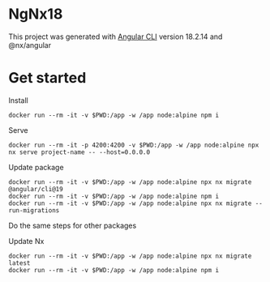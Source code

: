 # NgNx18

This project was generated with [Angular CLI](https://github.com/angular/angular-cli) version 18.2.14 and @nx/angular

# Get started
Install
```
docker run --rm -it -v $PWD:/app -w /app node:alpine npm i
```

Serve
```
docker run --rm -it -p 4200:4200 -v $PWD:/app -w /app node:alpine npx nx serve project-name -- --host=0.0.0.0
```

Update package
```
docker run --rm -it -v $PWD:/app -w /app node:alpine npx nx migrate @angular/cli@19
docker run --rm -it -v $PWD:/app -w /app node:alpine npm i
docker run --rm -it -v $PWD:/app -w /app node:alpine npx nx migrate --run-migrations
```
Do the same steps for other packages

Update Nx
```
docker run --rm -it -v $PWD:/app -w /app node:alpine npx nx migrate latest 
docker run --rm -it -v $PWD:/app -w /app node:alpine npm i
```
